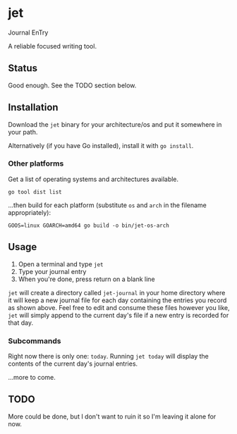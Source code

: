 # jet
Journal EnTry

A reliable focused writing tool.

## Status
Good enough.  See the TODO section below.

## Installation
Download the `jet` binary for your architecture/os and put it somewhere in your path.

Alternatively (if you have Go installed), install it with `go install`.

### Other platforms
Get a list of operating systems and architectures available.
```
go tool dist list
```

...then build for each platform (substitute `os` and `arch` in the filename appropriately):
```
GOOS=linux GOARCH=amd64 go build -o bin/jet-os-arch
```

## Usage
1. Open a terminal and type `jet`
2. Type your journal entry
3. When you're done, press return on a blank line

`jet` will create a directory called `jet-journal` in your home directory where it will keep a new journal file for each day containing the entries you record as shown above.  Feel free to edit and consume these files however you like, `jet` will simply append to the current day's file if a new entry is recorded for that day.

### Subcommands
Right now there is only one: `today`.  Running `jet today` will display the contents of the current day's journal entries.

...more to come.

## TODO
More could be done, but I don't want to ruin it so I'm leaving it alone for now.
